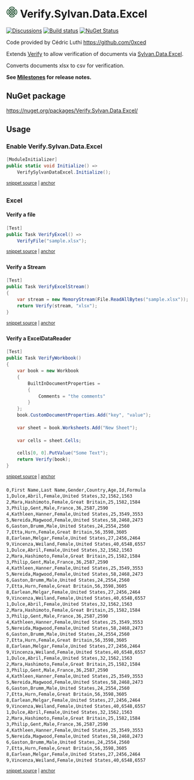 # <img src="/src/icon.png" height="30px"> Verify.Sylvan.Data.Excel

[![Discussions](https://img.shields.io/badge/Verify-Discussions-yellow?svg=true&label=)](https://github.com/orgs/VerifyTests/discussions)
[![Build status](https://ci.appveyor.com/api/projects/status/q1eqcnbptyjl24hp?svg=true)](https://ci.appveyor.com/project/SimonCropp/verify-sylvan-data-excel)
[![NuGet Status](https://img.shields.io/nuget/v/Verify.Sylvan.Data.Excel.svg)](https://www.nuget.org/packages/Verify.Sylvan.Data.Excel/)

Code provided by Cédric Luthi https://github.com/0xced

Extends [Verify](https://github.com/VerifyTests/Verify) to allow verification of documents via [Sylvan.Data.Excel](https://github.com/MarkPflug/Sylvan.Data.Excel/).

Converts documents xlsx to csv for verification.

**See [Milestones](../../milestones?state=closed) for release notes.**


## NuGet package

https://nuget.org/packages/Verify.Sylvan.Data.Excel/


## Usage


### Enable Verify.Sylvan.Data.Excel

<!-- snippet: enable -->
<a id='snippet-enable'></a>
```cs
[ModuleInitializer]
public static void Initialize() =>
    VerifySylvanDataExcel.Initialize();
```
<sup><a href='/src/Tests/ModuleInitializer.cs#L3-L9' title='Snippet source file'>snippet source</a> | <a href='#snippet-enable' title='Start of snippet'>anchor</a></sup>
<!-- endSnippet -->


### Excel


#### Verify a file

<!-- snippet: VerifyExcel -->
<a id='snippet-VerifyExcel'></a>
```cs
[Test]
public Task VerifyExcel() =>
    VerifyFile("sample.xlsx");
```
<sup><a href='/src/Tests/Samples.cs#L7-L13' title='Snippet source file'>snippet source</a> | <a href='#snippet-VerifyExcel' title='Start of snippet'>anchor</a></sup>
<!-- endSnippet -->


#### Verify a Stream

<!-- snippet: VerifyExcelStream -->
<a id='snippet-VerifyExcelStream'></a>
```cs
[Test]
public Task VerifyExcelStream()
{
    var stream = new MemoryStream(File.ReadAllBytes("sample.xlsx"));
    return Verify(stream, "xlsx");
}
```
<sup><a href='/src/Tests/Samples.cs#L27-L36' title='Snippet source file'>snippet source</a> | <a href='#snippet-VerifyExcelStream' title='Start of snippet'>anchor</a></sup>
<!-- endSnippet -->


#### Verify a ExcelDataReader

<!-- snippet2: VerifyExcelDataReader -->
<a id='snippet-VerifyWorkbook'></a>
```cs
[Test]
public Task VerifyWorkbook()
{
    var book = new Workbook
    {
        BuiltInDocumentProperties =
        {
            Comments = "the comments"
        }
    };
    book.CustomDocumentProperties.Add("key", "value");

    var sheet = book.Worksheets.Add("New Sheet");

    var cells = sheet.Cells;

    cells[0, 0].PutValue("Some Text");
    return Verify(book);
}
```
<sup><a href='/src/Tests/Samples.cs#L93-L115' title='Snippet source file'>snippet source</a> | <a href='#snippet-VerifyWorkbook' title='Start of snippet'>anchor</a></sup>
<!-- endSnippet -->

<!-- snippet: Samples.VerifyExcel#Sheet1.verified.csv -->
<a id='snippet-Samples.VerifyExcel#Sheet1.verified.csv'></a>
```csv
0,First Name,Last Name,Gender,Country,Age,Id,Formula
1,Dulce,Abril,Female,United States,32,1562,1563
2,Mara,Hashimoto,Female,Great Britain,25,1582,1584
3,Philip,Gent,Male,France,36,2587,2590
4,Kathleen,Hanner,Female,United States,25,3549,3553
5,Nereida,Magwood,Female,United States,58,2468,2473
6,Gaston,Brumm,Male,United States,24,2554,2560
7,Etta,Hurn,Female,Great Britain,56,3598,3605
8,Earlean,Melgar,Female,United States,27,2456,2464
9,Vincenza,Weiland,Female,United States,40,6548,6557
1,Dulce,Abril,Female,United States,32,1562,1563
2,Mara,Hashimoto,Female,Great Britain,25,1582,1584
3,Philip,Gent,Male,France,36,2587,2590
4,Kathleen,Hanner,Female,United States,25,3549,3553
5,Nereida,Magwood,Female,United States,58,2468,2473
6,Gaston,Brumm,Male,United States,24,2554,2560
7,Etta,Hurn,Female,Great Britain,56,3598,3605
8,Earlean,Melgar,Female,United States,27,2456,2464
9,Vincenza,Weiland,Female,United States,40,6548,6557
1,Dulce,Abril,Female,United States,32,1562,1563
2,Mara,Hashimoto,Female,Great Britain,25,1582,1584
3,Philip,Gent,Male,France,36,2587,2590
4,Kathleen,Hanner,Female,United States,25,3549,3553
5,Nereida,Magwood,Female,United States,58,2468,2473
6,Gaston,Brumm,Male,United States,24,2554,2560
7,Etta,Hurn,Female,Great Britain,56,3598,3605
8,Earlean,Melgar,Female,United States,27,2456,2464
9,Vincenza,Weiland,Female,United States,40,6548,6557
1,Dulce,Abril,Female,United States,32,1562,1563
2,Mara,Hashimoto,Female,Great Britain,25,1582,1584
3,Philip,Gent,Male,France,36,2587,2590
4,Kathleen,Hanner,Female,United States,25,3549,3553
5,Nereida,Magwood,Female,United States,58,2468,2473
6,Gaston,Brumm,Male,United States,24,2554,2560
7,Etta,Hurn,Female,Great Britain,56,3598,3605
8,Earlean,Melgar,Female,United States,27,2456,2464
9,Vincenza,Weiland,Female,United States,40,6548,6557
1,Dulce,Abril,Female,United States,32,1562,1563
2,Mara,Hashimoto,Female,Great Britain,25,1582,1584
3,Philip,Gent,Male,France,36,2587,2590
4,Kathleen,Hanner,Female,United States,25,3549,3553
5,Nereida,Magwood,Female,United States,58,2468,2473
6,Gaston,Brumm,Male,United States,24,2554,2560
7,Etta,Hurn,Female,Great Britain,56,3598,3605
8,Earlean,Melgar,Female,United States,27,2456,2464
9,Vincenza,Weiland,Female,United States,40,6548,6557
```
<sup><a href='/src/Tests/Samples.VerifyExcel#Sheet1.verified.csv#L1-L46' title='Snippet source file'>snippet source</a> | <a href='#snippet-Samples.VerifyExcel#Sheet1.verified.csv' title='Start of snippet'>anchor</a></sup>
<!-- endSnippet -->
